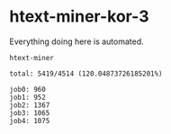 # htext-miner-kor-3

Everything doing here is automated.

```
htext-miner

total: 5419/4514 (120.04873726185201%)

job0: 960
job1: 952
job2: 1367
job3: 1065
job4: 1075
```